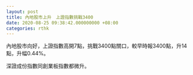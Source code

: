 ```yaml
---
layout: post
title: 內地股市上升　上證指數挑戰3400
date: 2020-08-25 09:38:42.000000000 +08:00
categories: rthk
---
```


內地股市向好，上證指數高開7點，挑戰3400點關口，較早時報3400點，升14點，升幅0.44%。

深證成份指數同創業板指數都微升。
